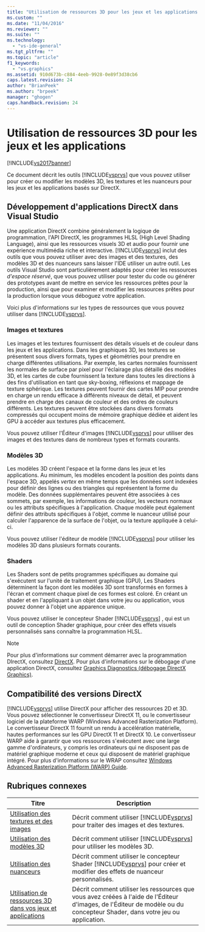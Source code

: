 ```yaml
---
title: "Utilisation de ressources 3D pour les jeux et les applications | Microsoft Docs"
ms.custom: ""
ms.date: "11/04/2016"
ms.reviewer: ""
ms.suite: ""
ms.technology: 
  - "vs-ide-general"
ms.tgt_pltfrm: ""
ms.topic: "article"
f1_keywords: 
  - "vs.graphics"
ms.assetid: 910d673b-c884-4eeb-9928-0e89f3d38cb6
caps.latest.revision: 24
author: "BrianPeek"
ms.author: "brpeek"
manager: "ghogen"
caps.handback.revision: 24
---
```

# Utilisation de ressources 3D pour les jeux et les applications
[!INCLUDE[vs2017banner](../code-quality/includes/vs2017banner.md)]

Ce document décrit les outils [!INCLUDE[vsprvs](../code-quality/includes/vsprvs_md.md)] que vous pouvez utiliser pour créer ou modifier les modèles 3D, les textures et les nuanceurs pour les jeux et les applications basés sur DirectX.  
  
## Développement d'applications DirectX dans Visual Studio  
 Une application DirectX combine généralement la logique de programmation, l'API DirectX, les programmes HLSL \(High Level Shading Language\), ainsi que les ressources visuels 3D et audio pour fournir une expérience multimédia riche et interactive.  [!INCLUDE[vsprvs](../code-quality/includes/vsprvs_md.md)] inclut des outils que vous pouvez utiliser avec des images et des textures, des modèles 3D et des nuanceurs sans laisser l'IDE utiliser un autre outil.  Les outils Visual Studio sont particulièrement adaptés pour créer les ressources *d'espace réservé*, que vous pouvez utiliser pour tester du code ou générer des prototypes avant de mettre en service les ressources prêtes pour la production, ainsi que pour examiner et modifier les ressources prêtes pour la production lorsque vous déboguez votre application.  
  
 Voici plus d'informations sur les types de ressources que vous pouvez utiliser dans [!INCLUDE[vsprvs](../code-quality/includes/vsprvs_md.md)].  
  
### Images et textures  
 Les images et les textures fournissent des détails visuels et de couleur dans les jeux et les applications.  Dans les graphiques 3D, les textures se présentent sous divers formats, types et géométries pour prendre en charge différentes utilisations.  Par exemple, les cartes normales fournissent les normales de surface par pixel pour l'éclairage plus détaillé des modèles 3D, et les cartes de cube fournissent la texture dans toutes les directions à des fins d'utilisation en tant que sky\-boxing, réflexions et mappage de texture sphérique.  Les textures peuvent fournir des cartes MIP pour prendre en charge un rendu efficace à différents niveaux de détail, et peuvent prendre en charge des canaux de couleur et des ordres de couleurs différents.  Les textures peuvent être stockées dans divers formats compressés qui occupent moins de mémoire graphique dédiée et aident les GPU à accéder aux textures plus efficacement.  
  
 Vous pouvez utiliser l'Éditeur d'images [!INCLUDE[vsprvs](../code-quality/includes/vsprvs_md.md)] pour utiliser des images et des textures dans de nombreux types et formats courants.  
  
### Modèles 3D  
 Les modèles 3D créent l'espace et la forme dans les jeux et les applications.  Au minimum, les modèles encodent la position des points dans l'espace 3D, appelés *vertex* en même temps que les données sont indexées pour définir des lignes ou des triangles qui représentent la forme du modèle.  Des données supplémentaires peuvent être associées à ces sommets, par exemple, les informations de couleur, les vecteurs normaux ou les attributs spécifiques à l'application.  Chaque modèle peut également définir des attributs spécifiques à l'objet, comme le nuanceur utilisé pour calculer l'apparence de la surface de l'objet, ou la texture appliquée à celui\-ci.  
  
 Vous pouvez utiliser l'éditeur de modèle [!INCLUDE[vsprvs](../code-quality/includes/vsprvs_md.md)] pour utiliser les modèles 3D dans plusieurs formats courants.  
  
### Shaders  
 Les Shaders sont de petits programmes spécifiques au domaine qui s'exécutent sur l'unité de traitement graphique \(GPU\),  Les Shaders déterminent la façon dont les modèles 3D sont transformés en formes à l'écran et comment chaque pixel de ces formes est coloré.  En créant un shader et en l'appliquant à un objet dans votre jeu ou application, vous pouvez donner à l'objet une apparence unique.  
  
 Vous pouvez utiliser le concepteur Shader [!INCLUDE[vsprvs](../code-quality/includes/vsprvs_md.md)] , qui est un outil de conception Shader graphique, pour créer des effets visuels personnalisés sans connaître la programmation HLSL.  
  
> [!NOTE]
>  Pour plus d'informations sur comment démarrer avec la programmation DIrectX, consultez [DirectX](http://go.microsoft.com/fwlink/p/?LinkId=224633).  Pour plus d'informations sur le débogage d'une application DirectX, consultez [Graphics Diagnostics \(débogage DirectX Graphics\)](../debugger/visual-studio-graphics-diagnostics.md).  
  
## Compatibilité des versions DirectX  
 [!INCLUDE[vsprvs](../code-quality/includes/vsprvs_md.md)] utilise DirectX pour afficher des ressources 2D et 3D.  Vous pouvez sélectionner le convertisseur DirectX 11, ou le convertisseur logiciel de la plateforme WARP \(Windows Advanced Rasterization Platform\).  Le convertisseur DirectX 11 fournit un rendu à accélération matérielle, hautes performances sur les GPU DirectX 11 et DirectX 10.  Le convertisseur WARP aide à garantir que vos ressources s'exécutent avec une large gamme d'ordinateurs, y compris les ordinateurs qui ne disposent pas de matériel graphique moderne et ceux qui disposent de matériel graphique intégré.  Pour plus d'informations sur le WRAP consultez [Windows Advanced Rasterization Platform \(WARP\) Guide](http://go.microsoft.com/fwlink/p/?LinkId=224634).  
  
## Rubriques connexes  
  
|Titre|Description|  
|-----------|-----------------|  
|[Utilisation des textures et des images](../designers/working-with-textures-and-images.md)|Décrit comment utiliser [!INCLUDE[vsprvs](../code-quality/includes/vsprvs_md.md)] pour traiter des images et des textures.|  
|[Utilisation des modèles 3D](../designers/working-with-3-d-models.md)|Décrit comment utiliser [!INCLUDE[vsprvs](../code-quality/includes/vsprvs_md.md)] pour utiliser les modèles 3D.|  
|[Utilisation des nuanceurs](../designers/working-with-shaders.md)|Décrit comment utiliser le concepteur Shader [!INCLUDE[vsprvs](../code-quality/includes/vsprvs_md.md)] pour créer et modifier des effets de nuanceur personnalisés.|  
|[Utilisation de ressources 3D dans vos jeux et applications](../designers/using-3-d-assets-in-your-game-or-app.md)|Décrit comment utiliser les ressources que vous avez créées à l'aide de l'Éditeur d'images, de l'Éditeur de modèle ou du concepteur Shader, dans votre jeu ou application.|